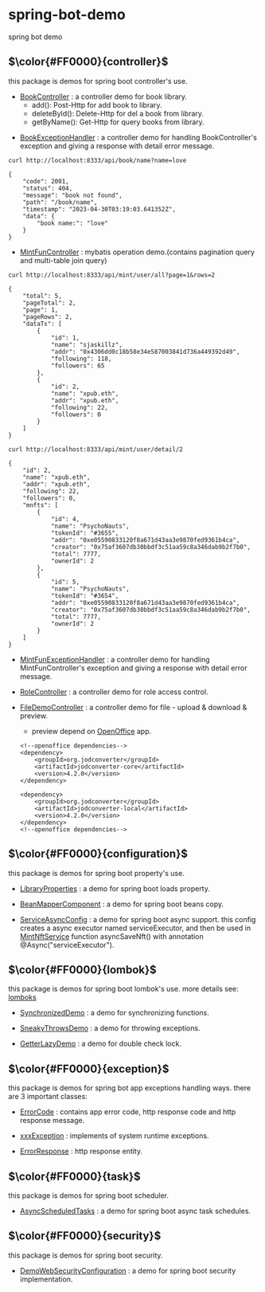 # spring-bot-demo
spring bot demo

## $\color{#FF0000}{controller}$
this package is demos for spring boot controller's use.
+ [BookController](./src/main/java/com/spring/bot/demo/controller/BookController.java) : a controller demo for book library. 
  - add(): Post-Http for add book to library.
  - deleteById(): Delete-Http for del a book from library.
  - getByName(): Get-Http for query books from library.
* [BookExceptionHandler](./src/main/java/com/spring/bot/demo/controller/BookExceptionHandler.java) : a controller demo for handling BookController's exception and giving a response with detail error message. 
```
curl http://localhost:8333/api/book/name?name=love

{
    "code": 2001,
    "status": 404,
    "message": "book not found",
    "path": "/book/name",
    "timestamp": "2023-04-30T03:19:03.641352Z",
    "data": {
        "book name:": "love"
    }
}
```
* [MintFunController](./src/main/java/com/spring/bot/demo/controller/MintFunController.java) : mybatis operation demo.(contains pagination query and multi-table join query)
```
curl http://localhost:8333/api/mint/user/all?page=1&rows=2

{
    "total": 5,
    "pageTotal": 2,
    "page": 1,
    "pageRows": 2,
    "dataTs": [
        {
            "id": 1,
            "name": "sjaskillz",
            "addr": "0x4306dd0c18b58e34e587003841d736a449392d49",
            "following": 118,
            "followers": 65
        },
        {
            "id": 2,
            "name": "xpub.eth",
            "addr": "xpub.eth",
            "following": 22,
            "followers": 0
        }
    ]
}

curl http://localhost:8333/api/mint/user/detail/2

{
    "id": 2,
    "name": "xpub.eth",
    "addr": "xpub.eth",
    "following": 22,
    "followers": 0,
    "mnfts": [
        {
            "id": 4,
            "name": "PsychoNauts",
            "tokenId": "#3655",
            "addr": "0xe05590833120f8a671d43aa3e9870fed9361b4ca",
            "creator": "0x75af3607db30bbdf3c51aa59c8a346dab9b2f7b0",
            "total": 7777,
            "ownerId": 2
        },
        {
            "id": 5,
            "name": "PsychoNauts",
            "tokenId": "#3654",
            "addr": "0xe05590833120f8a671d43aa3e9870fed9361b4ca",
            "creator": "0x75af3607db30bbdf3c51aa59c8a346dab9b2f7b0",
            "total": 7777,
            "ownerId": 2
        }
    ]
}
```
* [MintFunExceptionHandler](./src/main/java/com/spring/bot/demo/controller/MintFunExceptionHandler.java) : a controller demo for handling MintFunController's exception and giving a response with detail error message. 

* [RoleController](./src/main/java/com/spring/bot/demo/controller/RoleController.java) : a controller demo for role access control. 

+ [FileDemoController](./src/main/java/com/spring/bot/demo/controller/FileDemoController.java) : a controller demo for file - upload & download & preview. 
    
    - preview depend on [OpenOffice](https://www.openoffice.org/download/) app.
    ```
    <!--openoffice dependencies-->
    <dependency>
        <groupId>org.jodconverter</groupId>
        <artifactId>jodconverter-core</artifactId>
        <version>4.2.0</version>
    </dependency>
    
    <dependency>
        <groupId>org.jodconverter</groupId>
        <artifactId>jodconverter-local</artifactId>
        <version>4.2.0</version>
    </dependency>
    <!--openoffice dependencies-->
    ```
    


## $\color{#FF0000}{configuration}$
this package is demos for spring boot property's use.

*  [LibraryProperties](./src/main/java/com/spring/bot/demo/configuration/LibraryProperties.java) :  a demo for spring boot loads property.

*  [BeanMapperComponent](./src/main/java/com/spring/bot/demo/configuration/BeanMapperConfig.java) :  a demo for spring boot beans copy.

*  [ServiceAsyncConfig](./src/main/java/com/spring/bot/demo/configuration/ServiceAsyncConfig.java) :  a demo for spring boot async support. this config creates a async executor named serviceExecutor, and then be used in [MintNftService](./src/main/java/com/spring/bot/demo/service/MintNftService.java) function asyncSaveNft() with annotation @Async("serviceExecutor").

## $\color{#FF0000}{lombok}$
this package is demos for spring boot lombok's use. more details see: [lomboks](https://hezhiqiang8909.gitbook.io/java/docs/javalib/lombok)

* [SynchronizedDemo](./src/main/java/com/spring/bot/demo/lombok/SynchronizedDemo.java) :  a demo for synchronizing functions.

* [SneakyThrowsDemo](./src/main/java/com/spring/bot/demo/lombok/SneakyThrowsDemo.java) :  a demo for throwing exceptions.

* [GetterLazyDemo](./src/main/java/com/spring/bot/demo/lombok/GetterLazyDemo.java) :  a demo for double check lock.

## $\color{#FF0000}{exception}$
this package is demos for spring bot app exceptions handling ways. there are 3 important classes: 

* [ErrorCode](./src/main/java/com/spring/bot/demo/exception/ErrorCode.java) :  contains app error code, http response code and http response message.

* [xxxException](./src/main/java/com/spring/bot/demo/exception/BaseException.java) : implements of system runtime exceptions.

* [ErrorResponse](./src/main/java/com/spring/bot/demo/exception/ErrorResponse.java) : http response entity.

## $\color{#FF0000}{task}$
this package is demos for spring boot scheduler.

* [AsyncScheduledTasks](./src/main/java/com/spring/bot/demo/task/AsyncScheduledTasks.java) :  a demo for spring boot async task schedules.

## $\color{#FF0000}{security}$
this package is demos for spring boot security.

* [DemoWebSecurityConfiguration](./src/main/java/com/spring/bot/demo/security/DemoWebSecurityConfiguration.java) :  a demo for spring boot security implementation.